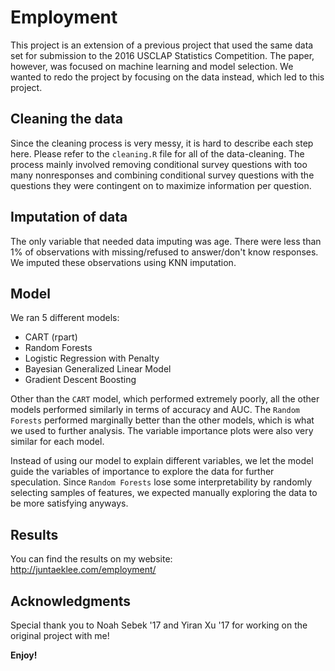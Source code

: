# Employment

This project is an extension of a previous project that used the same data set for submission to the 2016 USCLAP Statistics Competition. The paper, however, was focused on machine learning and model selection. We wanted to redo the project by focusing on the data instead, which led to this project.  

## Cleaning the data  
Since the cleaning process is very messy, it is hard to describe each step here. Please refer to the `cleaning.R` file for all of the data-cleaning. The process mainly involved removing conditional survey questions with too many nonresponses and combining conditional survey questions with the questions they were contingent on to maximize information per question.  

## Imputation of data  
The only variable that needed data imputing was age. There were less than 1% of observations with missing/refused to answer/don't know responses. We imputed these observations using KNN imputation.  

## Model  
We ran 5 different models:
* CART (rpart)  
* Random Forests  
* Logistic Regression with Penalty  
* Bayesian Generalized Linear Model  
* Gradient Descent Boosting  

Other than the `CART` model, which performed extremely poorly, all the other models performed similarly in terms of accuracy and AUC. The `Random Forests` performed marginally better than the other models, which is what we used to further analysis. The variable importance plots were also very similar for each model.  

Instead of using our model to explain different variables, we let the model guide the variables of importance to explore the data for further speculation. Since `Random Forests` lose some interpretability by randomly selecting samples of features, we expected manually exploring the data to be more satisfying anyways.  

## Results  
You can find the results on my website:  
http://juntaeklee.com/employment/  

## Acknowledgments  
Special thank you to Noah Sebek '17 and Yiran Xu '17 for working on the original project with me!

**Enjoy!**
